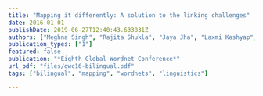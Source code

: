 ```yaml
---
title: "Mapping it differently: A solution to the linking challenges"
date: 2016-01-01
publishDate: 2019-06-27T12:40:43.633831Z
authors: ["Meghna Singh", "Rajita Shukla", "Jaya Jha", "Laxmi Kashyap", "Diptesh Kanojia", "Pushpak Bhattacharyya"]
publication_types: ["1"]
featured: false
publication: "*Eighth Global Wordnet Conference*"
url_pdf: "files/gwc16-bilingual.pdf"
tags: ["bilingual", "mapping", "wordnets", "linguistics"]

---
```


